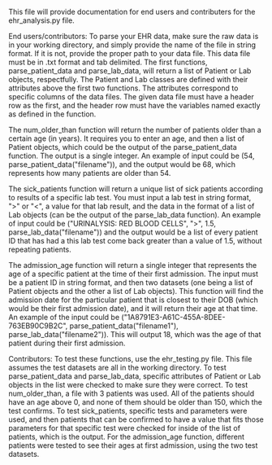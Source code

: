 This file will provide documentation for end users and contributers for the ehr_analysis.py file.

End users/contributors: To parse your EHR data, make sure the raw data is in your working directory, and simply provide the name of the file in string format. If it is not, provide the proper path to your data file. This data file must be in .txt format and tab delimited. The first functions, parse_patient_data and parse_lab_data, will return a list of Patient or Lab objects, respectfully. The Patient and Lab classes are defined with their attributes above the first two functions. The attributes correspond to specific columns of the data files. The given data file must have a header row as the first, and the header row must have the variables named exactly as defined in the function.

The num_older_than function will return the number of patients older than a certain age (in years). It requires you to enter an age, and then a list of Patient objects, which could be the output of the parse_patient_data function. The output is a single integer. An example of input could be (54, parse_patient_data("filename")), and the output would be 68, which represents how many patients are older than 54.

The sick_patients function will return a unique list of sick patients according to results of a specific lab test. You must input a lab test in string format, ">" or "<", a value for that lab result, and the data in the format of a list of Lab objects (can be the output of the parse_lab_data function). An example of input could be ("URINALYSIS: RED BLOOD CELLS", ">", 1.5, parse_lab_data("filename")) and the output would be a list of every patient ID that has had a this lab test come back greater than a value of 1.5, without repeating patients. 

The admission_age function will return a single integer that represents the age of a specific patient at the time of their first admission. The input must be a patient ID in string format, and then two datasets (one being a list of Patient objects and the other a list of Lab objects). This function will find the admission date for the particular patient that is closest to their DOB (which would be their first admission date), and it will return their age at that time. An example of the input could be ("1A8791E3-A61C-455A-8DEE-763EB90C9B2C", parse_patient_data("filename1"), parse_lab_data("filename2")). This will output 18, which was the age of that patient during their first admission.

Contributors: To test these functions, use the ehr_testing.py file. This file assumes the test datasets are all in the working directory. To test parse_patient_data and parse_lab_data, specific attributes of Patient or Lab objects in the list were checked to make sure they were correct. To test num_older_than, a file with 3 patients was used. All of the patients should have an age above 0, and none of them should be older than 150, which the test confirms. To test sick_patients, specific tests and parameters were used, and then patients that can be confirmed to have a value that fits those parameters for that specific test were checked for inside of the list of patients, which is the output. For the admission_age function, different patients were tested to see their ages at first admission, using the two test datasets.
